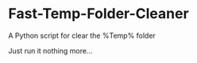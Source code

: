 # Fast-Temp-Folder-Cleaner
A Python script for clear the %Temp% folder

Just run it nothing more...
